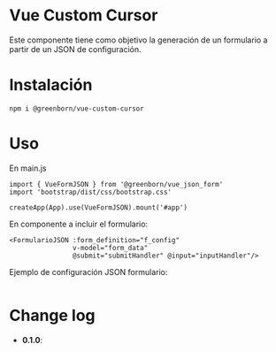 # Vue Custom Cursor

Este componente tiene como objetivo la generación de un formulario a partir de un JSON de configuración.


# Instalación
```npm i @greenborn/vue-custom-cursor```

# Uso

En main.js
```
import { VueFormJSON } from '@greenborn/vue_json_form'
import 'bootstrap/dist/css/bootstrap.css'

createApp(App).use(VueFormJSON).mount('#app')
```

En componente a incluir el formulario:
```
<FormularioJSON :form_definition="f_config" 
                v-model="form_data" 
                @submit="submitHandler" @input="inputHandler"/>
```

Ejemplo de configuración JSON formulario:
```
```

# Change log
- **0.1.0**: 